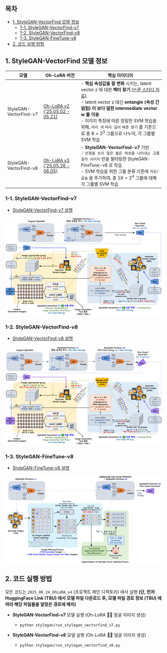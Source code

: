 
## 목차

* [1. StyleGAN-VectorFind 모델 정보](#1-stylegan-vectorfind-모델-정보)
  * [1-1. StyleGAN-VectorFind-v7](#1-1-stylegan-vectorfind-v7)
  * [1-2. StyleGAN-VectorFind-v8](#1-2-stylegan-vectorfind-v8)
  * [1-3. StyleGAN-FineTune-v8](#1-3-stylegan-finetune-v8)
* [2. 코드 실행 방법](#2-코드-실행-방법)

## 1. StyleGAN-VectorFind 모델 정보

| 모델                     | Oh-LoRA 버전                                                   | 핵심 아이디어                                                                                                                                                                                                                                                                                                                                                                                                                                                                            |
|------------------------|--------------------------------------------------------------|------------------------------------------------------------------------------------------------------------------------------------------------------------------------------------------------------------------------------------------------------------------------------------------------------------------------------------------------------------------------------------------------------------------------------------------------------------------------------------|
| StyleGAN-VectorFind-v7 | [Oh-LoRA v2 ('25.05.02 - 05.21)](../../2025_05_02_OhLoRA_v2) | - **핵심 속성값을 잘 변화** 시키는, latent vector z 에 대한 **벡터 찾기** [(논문 스터디 자료)](https://github.com/WannaBeSuperteur/AI-study/blob/main/Paper%20Study/Vision%20Model/%5B2025.05.05%5D%20Semantic%20Hierarchy%20Emerges%20in%20Deep%20Generative%20Representations%20for%20Scene%20Synthesis.md)<br>- latent vector z 대신 **entangle (속성 간 얽힘) 이 보다 덜한 intermediate vector w 를 이용**<br>- 이미지 특징에 따른 정밀한 SVM 학습을 위해, ```머리 색``` ```머리 길이``` ```배경 밝기``` 를 기준으로 총 $8 = 2^3$ 그룹으로 나누어, 각 그룹별 SVM 학습 |
| StyleGAN-VectorFind-v8 | [Oh-LoRA v3 ('25.05.26 - 06.05)](../../2025_05_26_OhLoRA_v3) | - **StyleGAN-VectorFind-v7** 기반<br>- ```안경을 쓰지 않은 젊은 여성을 나타내는 고품질의 이미지``` 만을 필터링한 StyleGAN-FineTune-v8 로 학습<br>- SVM 학습을 위한 그룹 분류 기준에 ```직모/곱슬``` 을 추가하여, 총 $16 = 2^4$ 그룹에 대해 각 그룹별 SVM 학습                                                                                                                                                                                                                                                                                         |

### 1-1. StyleGAN-VectorFind-v7

* [StyleGAN-VectorFind-v7 설명](../../2025_05_02_OhLoRA_v2/stylegan/README.md#3-3-stylegan-finetune-v1-기반-핵심-속성값-변환-intermediate-w-vector-탐색-stylegan-vectorfind-v7)

![image](../../images/250502_23.PNG)

### 1-2. StyleGAN-VectorFind-v8

* [StyleGAN-VectorFind-v8 설명](../../2025_05_26_OhLoRA_v3/stylegan/README.md#3-3-stylegan-finetune-v8-기반-핵심-속성값-변환-intermediate-w-vector-탐색-stylegan-vectorfind-v8)

![image](../../images/250526_12.png)

### 1-3. StyleGAN-FineTune-v8

* [StyleGAN-FineTune-v8 설명](../../2025_05_26_OhLoRA_v3/stylegan/README.md#3-2-fine-tuned-stylegan-stylegan-finetune-v8)

![image](../../images/250526_3.PNG)

## 2. 코드 실행 방법

모든 코드는 ```2025_06_24_OhLoRA_v4``` (프로젝트 메인 디렉토리) 에서 실행 **(단, 먼저 HuggingFace Link (TBU) 에서 모델 파일 다운로드 후, 모델 파일 경로 정보 (TBU) 에 따라 해당 파일들을 알맞은 경로에 배치)**

* **StyleGAN-VectorFind-v7** 모델 실행 (Oh-LoRA 👱‍♀️ 얼굴 이미지 생성)
  * ```python stylegan/run_stylegan_vectorfind_v7.py```

* **StyleGAN-VectorFind-v8** 모델 실행 (Oh-LoRA 👱‍♀️ 얼굴 이미지 생성)
  * ```python stylegan/run_stylegan_vectorfind_v8.py```